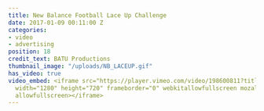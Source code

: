 ```yaml
---
title: New Balance Football Lace Up Challenge
date: 2017-01-09 00:11:00 Z
categories:
- video
- advertising
position: 18
credit_text: BATU Productions
thumbnail_image: "/uploads/NB_LACEUP.gif"
has_video: true
video_embed: <iframe src="https://player.vimeo.com/video/198600811?title=0&byline=0&portrait=0"
  width="1280" height="720" frameborder="0" webkitallowfullscreen mozallowfullscreen
  allowfullscreen></iframe>
---
```



